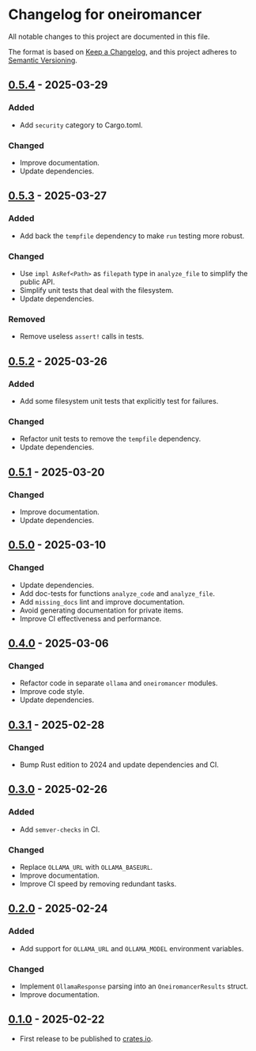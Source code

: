 # Changelog for oneiromancer

All notable changes to this project are documented in this file.

The format is based on [Keep a Changelog](https://keepachangelog.com/en/1.1.0/),
and this project adheres to [Semantic Versioning](https://semver.org/spec/v2.0.0.html).

## [0.5.4] - 2025-03-29

### Added

* Add `security` category to Cargo.toml.

### Changed

* Improve documentation.
* Update dependencies.

## [0.5.3] - 2025-03-27

### Added

* Add back the `tempfile` dependency to make `run` testing more robust.

### Changed

* Use `impl AsRef<Path>` as `filepath` type in `analyze_file` to simplify the public API.
* Simplify unit tests that deal with the filesystem.
* Update dependencies.

### Removed

* Remove useless `assert!` calls in tests.

## [0.5.2] - 2025-03-26

### Added

* Add some filesystem unit tests that explicitly test for failures.

### Changed

* Refactor unit tests to remove the `tempfile` dependency.
* Update dependencies.

## [0.5.1] - 2025-03-20

### Changed

* Improve documentation.
* Update dependencies.

## [0.5.0] - 2025-03-10

### Changed

* Update dependencies.
* Add doc-tests for functions `analyze_code` and `analyze_file`.
* Add `missing_docs` lint and improve documentation.
* Avoid generating documentation for private items.
* Improve CI effectiveness and performance.

## [0.4.0] - 2025-03-06

### Changed

* Refactor code in separate `ollama` and `oneiromancer` modules.
* Improve code style.
* Update dependencies.

## [0.3.1] - 2025-02-28

### Changed

* Bump Rust edition to 2024 and update dependencies and CI.

## [0.3.0] - 2025-02-26

### Added

* Add `semver-checks` in CI.

### Changed

* Replace `OLLAMA_URL` with `OLLAMA_BASEURL`.
* Improve documentation.
* Improve CI speed by removing redundant tasks.

## [0.2.0] - 2025-02-24

### Added

* Add support for `OLLAMA_URL` and `OLLAMA_MODEL` environment variables.

### Changed

* Implement `OllamaResponse` parsing into an `OneiromancerResults` struct.
* Improve documentation.

## [0.1.0] - 2025-02-22

* First release to be published to [crates.io](https://crates.io/).

[unreleased]: https://github.com/0xdea/oneiromancer/compare/v0.5.4...HEAD

[0.5.4]: https://github.com/0xdea/oneiromancer/compare/v0.5.3...v0.5.4

[0.5.3]: https://github.com/0xdea/oneiromancer/compare/v0.5.2...v0.5.3

[0.5.2]: https://github.com/0xdea/oneiromancer/compare/v0.5.1...v0.5.2

[0.5.1]: https://github.com/0xdea/oneiromancer/compare/v0.5.0...v0.5.1

[0.5.0]: https://github.com/0xdea/oneiromancer/compare/v0.3.1...v0.5.0

[0.4.0]: https://github.com/0xdea/oneiromancer/compare/v0.3.1...v0.4.0

[0.3.1]: https://github.com/0xdea/oneiromancer/compare/v0.3.0...v0.3.1

[0.3.0]: https://github.com/0xdea/oneiromancer/compare/v0.2.0...v0.3.0

[0.2.0]: https://github.com/0xdea/oneiromancer/compare/v0.1.0...v0.2.0

[0.1.0]: https://github.com/0xdea/oneiromancer/releases/tag/v0.1.0
